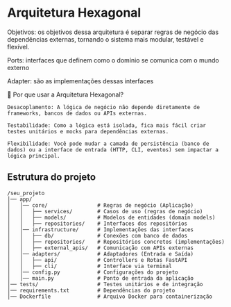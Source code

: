 # Arquitetura Hexagonal

Objetivos: os objetivos dessa arquitetura é separar regras de negócio das dependências externas,
tornando o sistema mais modular, testável e flexível.

Ports: interfaces que definem como o domínio se comunica com o mundo externo

Adapter: são as implementações dessas interfaces

📌 Por que usar a Arquitetura Hexagonal?

    Desacoplamento: A lógica de negócio não depende diretamente de frameworks, bancos de dados ou APIs externas.

    Testabilidade: Como a lógica está isolada, fica mais fácil criar testes unitários e mocks para dependências externas.

    Flexibilidade: Você pode mudar a camada de persistência (banco de dados) ou a interface de entrada (HTTP, CLI, eventos) sem impactar a lógica principal.

## Estrutura do projeto

```
/seu_projeto
│── app/
│   │── core/                # Regras de negócio (Aplicação)
│   │   ├── services/        # Casos de uso (regras de negócio)
│   │   ├── models/          # Modelos de entidades (domain models)
│   │   ├── repositories/    # Interfaces dos repositórios
│   │── infrastructure/      # Implementações das interfaces
│   │   ├── db/              # Conexões com banco de dados
│   │   ├── repositories/    # Repositórios concretos (implementações)
│   │   ├── external_apis/   # Comunicação com APIs externas
│   │── adapters/            # Adaptadores (Entrada e Saída)
│   │   ├── api/             # Controllers e Rotas FastAPI
│   │   ├── cli/             # Interface via terminal
│   │── config.py            # Configurações do projeto
│   │── main.py              # Ponto de entrada da aplicação
│── tests/                   # Testes unitários e de integração
│── requirements.txt         # Dependências do projeto
│── Dockerfile               # Arquivo Docker para containerização
```
